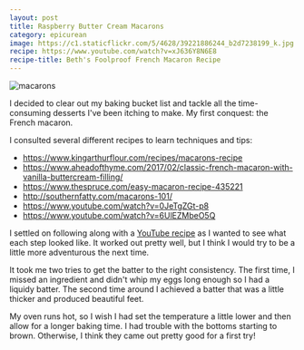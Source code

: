 ```yaml
---
layout: post
title: Raspberry Butter Cream Macarons
category: epicurean
image: https://c1.staticflickr.com/5/4628/39221886244_b2d7238199_k.jpg
recipe: https://www.youtube.com/watch?v=xJ636Y8N6E8
recipe-title: Beth's Foolproof French Macaron Recipe
---
```


<div class="photos">
<img src="https://c1.staticflickr.com/5/4628/39221886244_b2d7238199_k.jpg" alt="macarons">
</div>

I decided to clear out my baking bucket list and tackle all the time-consuming desserts I've been itching to make. My first conquest: the French macaron.

I consulted several different recipes to learn techniques and tips:

* <https://www.kingarthurflour.com/recipes/macarons-recipe>
* <https://www.aheadofthyme.com/2017/02/classic-french-macaron-with-vanilla-buttercream-filling/>
* <https://www.thespruce.com/easy-macaron-recipe-435221>
* <http://southernfatty.com/macarons-101/>
* <https://www.youtube.com/watch?v=0JeTgZGt-p8>
* <https://www.youtube.com/watch?v=6UlEZMbeO5Q>

I settled on following along with a [YouTube recipe](https://www.youtube.com/watch?v=xJ636Y8N6E8) as I wanted to see what each step looked like. It worked out pretty well, but I think I would try to be a little more adventurous the next time.

It took me two tries to get the batter to the right consistency. The first time, I missed an ingredient and didn't whip my eggs long enough so I had a liquidy batter. The second time around I achieved a batter that was a little thicker and produced beautiful feet.

My oven runs hot, so I wish I had set the temperature a little lower and then allow for a longer baking time. I had trouble with the bottoms starting to brown. Otherwise, I think they came out pretty good for a first try!
